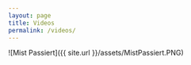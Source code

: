 ```yaml
---
layout: page
title: Videos
permalink: /videos/
---
```


![Mist Passiert]({{ site.url }}/assets/MistPassiert.PNG)
